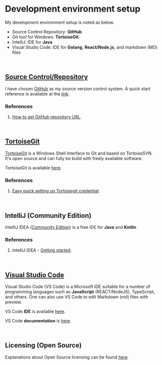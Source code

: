 # Development environment setup

My development environment setup is noted as below.

- Source Control Repository: **GitHub**
- Git tool for Windows: **TortoiseGit**
- IntelliJ: IDE for **Java**
- Visual Studio Code: IDE for **Golang**, **React/Node.js**, and markdown (MD) files

<br/>

## [Source Control/Repository](#Source-Control-Repository)

I have chosen [GitHub](https://github.com) as my source version control system. A quick start reference is available at the [link](https://docs.github.com/en/get-started).

### References

1. [How to get GitHub repository URL](https://docs.github.com/en/repositories/creating-and-managing-repositories/cloning-a-repository).

<br/>

## [TortoiseGit](#Tortoise-Git)

[TortoiseGit](https://tortoisegit.org/about/) is a Windows Shell Interface to Git and based on TortoiseSVN. It's open source and can fully be build with freely available software.

TortoiseGit is available [here](https://tortoisegit.org/download/).

### References

1. [Easy quick setting up Tortoisegit credential](https://medium.com/@zoegroes/easy-quick-setting-up-tortoisegit-credential-bccc8baf802f).

<br/>

## IntelliJ (Community Edition)

IntelliJ IDEA ([Community Edition](https://www.jetbrains.com/idea/download/?section=windows)) is a free IDE for **Java** and **Kotlin**.

### References

1. IntelliJ IDEA - [Getting started](https://www.jetbrains.com/help/idea/getting-started.html).

<br/>

## [Visual Studio Code](#Visual-Studio-Code)

Visual Studio Code (VS Code) is a Microsoft IDE suitable for a number of programming languages such as **JavaScript** (REACT/NodeJS), TypeScript, and others. One can also use VS Code to edit Markdown (md) files with preview.

VS Code **IDE** is available [here](https://code.visualstudio.com/).

VS Code **documentation** is [here](https://code.visualstudio.com/docs).

<br/>

## Licensing (Open Source)

Explanations about Open Source licensing can be found [here](https://itsfoss.com/open-source-licenses-explained/).
